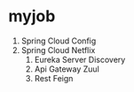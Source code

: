 # myjob
1. Spring Cloud Config
2. Spring Cloud Netflix
    1. Eureka Server Discovery
    2. Api Gateway Zuul
    3. Rest Feign
